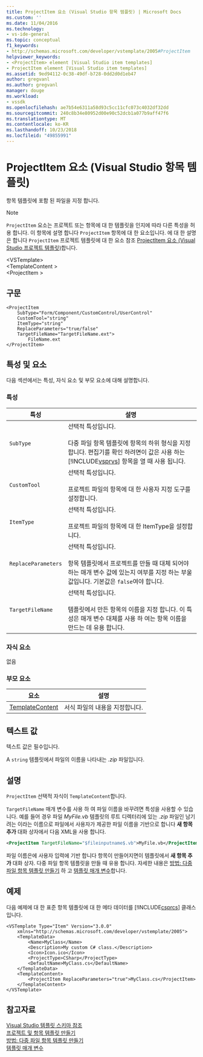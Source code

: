 ```yaml
---
title: ProjectItem 요소 (Visual Studio 항목 템플릿) | Microsoft Docs
ms.custom: ''
ms.date: 11/04/2016
ms.technology:
- vs-ide-general
ms.topic: conceptual
f1_keywords:
- http://schemas.microsoft.com/developer/vstemplate/2005#ProjectItem
helpviewer_keywords:
- <ProjectItem> element [Visual Studio item templates]
- ProjectItem element [Visual Studio item templates]
ms.assetid: 9ed94112-0c38-49df-b728-0dd2d0d1eb47
author: gregvanl
ms.author: gregvanl
manager: douge
ms.workload:
- vssdk
ms.openlocfilehash: ae7b54e6311a58d93c5cc11cfc073c4032df32dd
ms.sourcegitcommit: 240c8b34e80952d00e90c52dcb1a077b9aff47f6
ms.translationtype: MT
ms.contentlocale: ko-KR
ms.lasthandoff: 10/23/2018
ms.locfileid: "49855991"
---
```

# <a name="projectitem-element-visual-studio-item-templates"></a>ProjectItem 요소 (Visual Studio 항목 템플릿)
항목 템플릿에 포함 된 파일을 지정 합니다.  
  
> [!NOTE]
>  `ProjectItem` 요소는 프로젝트 또는 항목에 대 한 템플릿을 인지에 따라 다른 특성을 허용 합니다. 이 항목에 설명 합니다 `ProjectItem` 항목에 대 한 요소입니다. 에 대 한 설명은 합니다 `ProjectItem` 프로젝트 템플릿에 대 한 요소 참조 [ProjectItem 요소 (Visual Studio 프로젝트 템플릿)](../extensibility/projectitem-element-visual-studio-project-templates.md)합니다.  
  
 \<VSTemplate>  
 \<TemplateContent >  
 \<ProjectItem >  
  
## <a name="syntax"></a>구문  
  
```  
<ProjectItem  
    SubType="Form/Component/CustomControl/UserControl"  
    CustomTool="string"  
    ItemType="string"  
    ReplaceParameters="true/false"  
    TargetFileName="TargetFileName.ext">  
        FileName.ext  
</ProjectItem>  
```  
  
## <a name="attributes-and-elements"></a>특성 및 요소  
 다음 섹션에서는 특성, 자식 요소 및 부모 요소에 대해 설명합니다.  
  
### <a name="attributes"></a>특성  
  
| 특성 | 설명 |
|---------------------| - |
| `SubType` | 선택적 특성입니다.<br /><br /> 다중 파일 항목 템플릿에 항목의 하위 형식을 지정합니다. 편집기를 확인 하려면이 값은 사용 하는 [!INCLUDE[vsprvs](../code-quality/includes/vsprvs_md.md)] 항목을 열 때 사용 됩니다. |
| `CustomTool` | 선택적 특성입니다.<br /><br /> 프로젝트 파일의 항목에 대 한 사용자 지정 도구를 설정합니다. |
| `ItemType` | 선택적 특성입니다.<br /><br /> 프로젝트 파일의 항목에 대 한 ItemType을 설정합니다. |
| `ReplaceParameters` | 선택적 특성입니다.<br /><br /> 항목 템플릿에서 프로젝트를 만들 때 대체 되어야 하는 매개 변수 값에 있는지 여부를 지정 하는 부울 값입니다. 기본값은 `false`여야 합니다. |
| `TargetFileName` | 선택적 특성입니다.<br /><br /> 템플릿에서 만든 항목의 이름을 지정 합니다. 이 특성은 매개 변수 대체를 사용 하 여는 항목 이름을 만드는 데 유용 합니다. |
  
### <a name="child-elements"></a>자식 요소  
 없음  
  
### <a name="parent-elements"></a>부모 요소  
  
|요소|설명|  
|-------------|-----------------|  
|[TemplateContent](../extensibility/templatecontent-element-visual-studio-templates.md)|서식 파일의 내용을 지정합니다.|  
  
## <a name="text-value"></a>텍스트 값  
 텍스트 값은 필수입니다.  
  
 A `string` 템플릿에서 파일의 이름을 나타내는 *.zip* 파일입니다.  
  
## <a name="remarks"></a>설명  
 `ProjectItem` 선택적 자식이 `TemplateContent`합니다.  
  
 `TargetFileName` 매개 변수를 사용 하 여 파일 이름을 바꾸려면 특성을 사용할 수 있습니다. 예를 들어 경우 파일 *MyFile.vb* 템플릿의 루트 디렉터리에 있는 *.zip* 파일인 남기려는 이라는 이름으로 파일에서 사용자가 제공한 파일 이름을 기반으로 합니다 **새 항목 추가**  대화 상자에서 다음 XML을 사용 합니다.  
  
```xml  
<ProjectItem TargetFileName="$fileinputname$.vb">MyFile.vb</ProjectItem>  
```  
  
 파일 이름은에 사용자 입력에 기반 합니다 항목이 만들어지면이 템플릿에서 **새 항목 추가** 대화 상자. 다중 파일 항목 템플릿을 만들 때 유용 합니다. 자세한 내용은 [방법: 다중 파일 항목 템플릿 만들기](../ide/how-to-create-multi-file-item-templates.md) 하 고 [템플릿 매개 변수](../ide/template-parameters.md)합니다.  
  
## <a name="example"></a>예제  
 다음 예제에 대 한 표준 항목 템플릿에 대 한 메타 데이터를 [!INCLUDE[csprcs](../data-tools/includes/csprcs_md.md)] 클래스입니다.  
  
```  
<VSTemplate Type="Item" Version="3.0.0"  
    xmlns="http://schemas.microsoft.com/developer/vstemplate/2005">  
    <TemplateData>  
        <Name>MyClass</Name>  
        <Description>My custom C# class.</Description>  
        <Icon>Icon.ico</Icon>  
        <ProjectType>CSharp</ProjectType>  
        <DefaultName>MyClass.cs</DefaultName>  
    </TemplateData>  
    <TemplateContent>  
        <ProjectItem ReplaceParameters="true">MyClass.cs</ProjectItem>  
    </TemplateContent>  
</VSTemplate>  
```  
  
## <a name="see-also"></a>참고자료  
 [Visual Studio 템플릿 스키마 참조](../extensibility/visual-studio-template-schema-reference.md)   
 [프로젝트 및 항목 템플릿 만들기](../ide/creating-project-and-item-templates.md)   
 [방법: 다중 파일 항목 템플릿 만들기](../ide/how-to-create-multi-file-item-templates.md)   
 [템플릿 매개 변수](../ide/template-parameters.md)